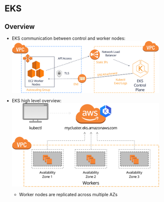 # EKS

## Overview

- EKS communication between control and worker nodes:
  ![EKS architecture](images/eks-architecture.svg)

- EKS high level overview:
  ![EKS ](images/eks-high-level.svg)

  - Worker nodes are replicated across multiple AZs



